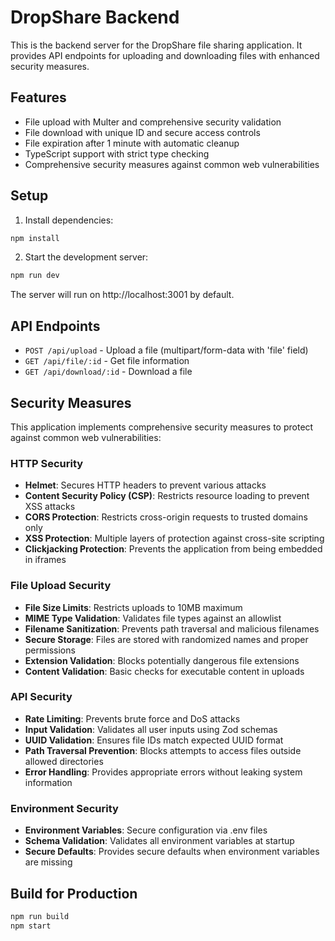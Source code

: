 # DropShare Backend

This is the backend server for the DropShare file sharing application. It provides API endpoints for uploading and downloading files with enhanced security measures.

## Features

- File upload with Multer and comprehensive security validation
- File download with unique ID and secure access controls
- File expiration after 1 minute with automatic cleanup
- TypeScript support with strict type checking
- Comprehensive security measures against common web vulnerabilities

## Setup

1. Install dependencies:

```bash
npm install
```

2. Start the development server:

```bash
npm run dev
```

The server will run on http://localhost:3001 by default.

## API Endpoints

- `POST /api/upload` - Upload a file (multipart/form-data with 'file' field)
- `GET /api/file/:id` - Get file information
- `GET /api/download/:id` - Download a file

## Security Measures

This application implements comprehensive security measures to protect against common web vulnerabilities:

### HTTP Security
- **Helmet**: Secures HTTP headers to prevent various attacks
- **Content Security Policy (CSP)**: Restricts resource loading to prevent XSS attacks
- **CORS Protection**: Restricts cross-origin requests to trusted domains only
- **XSS Protection**: Multiple layers of protection against cross-site scripting
- **Clickjacking Protection**: Prevents the application from being embedded in iframes

### File Upload Security
- **File Size Limits**: Restricts uploads to 10MB maximum
- **MIME Type Validation**: Validates file types against an allowlist
- **Filename Sanitization**: Prevents path traversal and malicious filenames
- **Secure Storage**: Files are stored with randomized names and proper permissions
- **Extension Validation**: Blocks potentially dangerous file extensions
- **Content Validation**: Basic checks for executable content in uploads

### API Security
- **Rate Limiting**: Prevents brute force and DoS attacks
- **Input Validation**: Validates all user inputs using Zod schemas
- **UUID Validation**: Ensures file IDs match expected UUID format
- **Path Traversal Prevention**: Blocks attempts to access files outside allowed directories
- **Error Handling**: Provides appropriate errors without leaking system information

### Environment Security
- **Environment Variables**: Secure configuration via .env files
- **Schema Validation**: Validates all environment variables at startup
- **Secure Defaults**: Provides secure defaults when environment variables are missing

## Build for Production

```bash
npm run build
npm start
```
